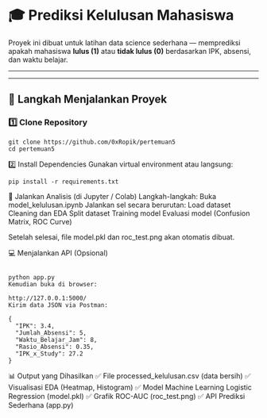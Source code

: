 # 🎓 Prediksi Kelulusan Mahasiswa

Proyek ini dibuat untuk latihan data science sederhana — memprediksi apakah mahasiswa **lulus (1)** atau **tidak lulus (0)** berdasarkan IPK, absensi, dan waktu belajar.

---

---

## 🚀 Langkah Menjalankan Proyek

### **1️⃣ Clone Repository**
```
git clone https://github.com/0xRopik/pertemuan5
cd pertemuan5
```
2️⃣ Install Dependencies
Gunakan virtual environment atau langsung:
```
pip install -r requirements.txt
```
🧠 Jalankan Analisis (di Jupyter / Colab)
Langkah-langkah:
Buka model_kelulusan.ipynb
Jalankan sel secara berurutan:
Load dataset
Cleaning dan EDA
Split dataset
Training model
Evaluasi model (Confusion Matrix, ROC Curve)

Setelah selesai, file model.pkl dan roc_test.png akan otomatis dibuat.

💻 Menjalankan API (Opsional)
```

python app.py
Kemudian buka di browser:

http://127.0.0.1:5000/
Kirim data JSON via Postman:

{
  "IPK": 3.4,
  "Jumlah_Absensi": 5,
  "Waktu_Belajar_Jam": 8,
  "Rasio_Absensi": 0.35,
  "IPK_x_Study": 27.2
}
```

📊 Output yang Dihasilkan
✅ File processed_kelulusan.csv (data bersih)
✅ Visualisasi EDA (Heatmap, Histogram)
✅ Model Machine Learning Logistic Regression (model.pkl)
✅ Grafik ROC-AUC (roc_test.png)
✅ API Prediksi Sederhana (app.py)
